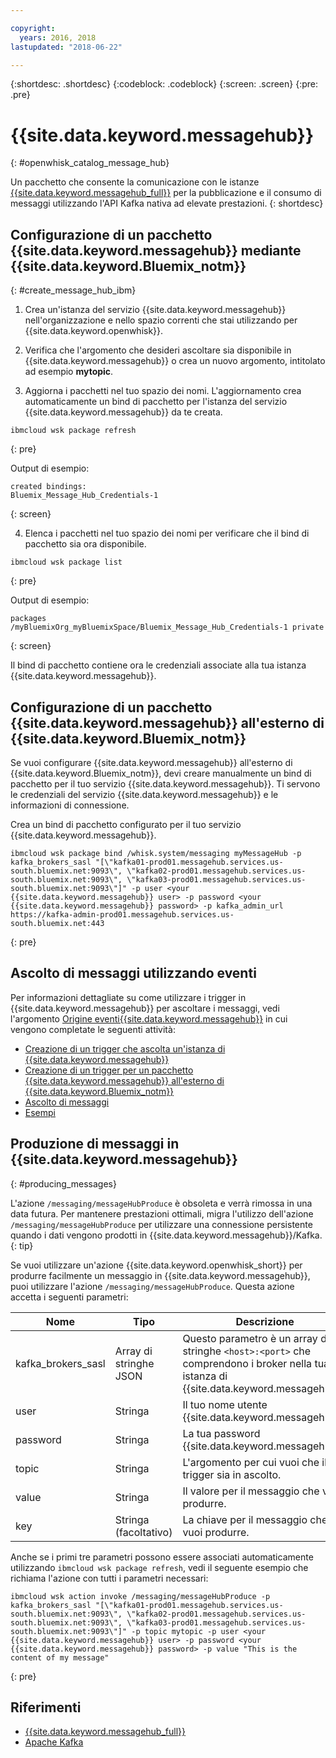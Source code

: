 ```yaml
---

copyright:
  years: 2016, 2018
lastupdated: "2018-06-22"

---
```


{:shortdesc: .shortdesc}
{:codeblock: .codeblock}
{:screen: .screen}
{:pre: .pre}

# {{site.data.keyword.messagehub}}
{: #openwhisk_catalog_message_hub}

Un pacchetto che consente la comunicazione con le istanze [{{site.data.keyword.messagehub_full}}](https://developer.ibm.com/messaging/message-hub) per la pubblicazione e il consumo di messaggi utilizzando l'API Kafka nativa ad elevate prestazioni.
{: shortdesc}

## Configurazione di un pacchetto {{site.data.keyword.messagehub}} mediante {{site.data.keyword.Bluemix_notm}}
{: #create_message_hub_ibm}

1. Crea un'istanza del servizio {{site.data.keyword.messagehub}} nell'organizzazione e nello spazio correnti che stai utilizzando per {{site.data.keyword.openwhisk}}.

2. Verifica che l'argomento che desideri ascoltare sia disponibile in {{site.data.keyword.messagehub}} o crea un nuovo argomento, intitolato ad esempio **mytopic**.

3. Aggiorna i pacchetti nel tuo spazio dei nomi. L'aggiornamento crea automaticamente un bind di pacchetto per l'istanza del servizio {{site.data.keyword.messagehub}} da te creata.
  ```
  ibmcloud wsk package refresh
  ```
  {: pre}

  Output di esempio:
  ```
  created bindings:
  Bluemix_Message_Hub_Credentials-1
  ```
  {: screen}

4. Elenca i pacchetti nel tuo spazio dei nomi per verificare che il bind di pacchetto sia ora disponibile.
  ```
  ibmcloud wsk package list
  ```
  {: pre}

  Output di esempio:
  ```
  packages
  /myBluemixOrg_myBluemixSpace/Bluemix_Message_Hub_Credentials-1 private
  ```
  {: screen}

  Il bind di pacchetto contiene ora le credenziali associate alla tua istanza {{site.data.keyword.messagehub}}.

## Configurazione di un pacchetto {{site.data.keyword.messagehub}} all'esterno di {{site.data.keyword.Bluemix_notm}}

Se vuoi configurare {{site.data.keyword.messagehub}} all'esterno di {{site.data.keyword.Bluemix_notm}}, devi creare manualmente un bind di pacchetto per il tuo servizio {{site.data.keyword.messagehub}}. Ti servono le credenziali del servizio {{site.data.keyword.messagehub}} e le informazioni di connessione.

Crea un bind di pacchetto configurato per il tuo servizio {{site.data.keyword.messagehub}}.
```
ibmcloud wsk package bind /whisk.system/messaging myMessageHub -p kafka_brokers_sasl "[\"kafka01-prod01.messagehub.services.us-south.bluemix.net:9093\", \"kafka02-prod01.messagehub.services.us-south.bluemix.net:9093\", \"kafka03-prod01.messagehub.services.us-south.bluemix.net:9093\"]" -p user <your {{site.data.keyword.messagehub}} user> -p password <your {{site.data.keyword.messagehub}} password> -p kafka_admin_url https://kafka-admin-prod01.messagehub.services.us-south.bluemix.net:443
```
{: pre}

## Ascolto di messaggi utilizzando eventi

Per informazioni dettagliate su come utilizzare i trigger in {{site.data.keyword.messagehub}} per ascoltare i messaggi, vedi l'argomento
[Origine eventi{{site.data.keyword.messagehub}}](./openwhisk_messagehub.html) in cui vengono completate le seguenti attività:
* [Creazione di un trigger che ascolta un'istanza di {{site.data.keyword.messagehub}}](./openwhisk_messagehub.html#create_message_hub_trigger)
* [Creazione di un trigger per un pacchetto {{site.data.keyword.messagehub}} all'esterno di {{site.data.keyword.Bluemix_notm}}](./openwhisk_messagehub.html#create_message_hub_trigger_outside)
* [Ascolto di messaggi](./openwhisk_messagehub.html#message_hub_listen)
* [Esempi](./openwhisk_messagehub.html#examples)

## Produzione di messaggi in {{site.data.keyword.messagehub}}
{: #producing_messages}

L'azione `/messaging/messageHubProduce` è obsoleta e verrà rimossa in una data futura. Per mantenere prestazioni ottimali, migra l'utilizzo dell'azione `/messaging/messageHubProduce` per utilizzare una connessione persistente quando i dati vengono prodotti in {{site.data.keyword.messagehub}}/Kafka.
{: tip}

Se vuoi utilizzare un'azione {{site.data.keyword.openwhisk_short}} per produrre facilmente un messaggio in {{site.data.keyword.messagehub}}, puoi utilizzare l'azione `/messaging/messageHubProduce`. Questa azione accetta i seguenti parametri:

|Nome|Tipo|Descrizione|
|---|---|---|
|kafka_brokers_sasl|Array di stringhe JSON|Questo parametro è un array di stringhe `<host>:<port>` che comprendono i broker nella tua istanza di {{site.data.keyword.messagehub}}.|
|user|Stringa|Il tuo nome utente {{site.data.keyword.messagehub}}.|
|password|Stringa|La tua password {{site.data.keyword.messagehub}}.|
|topic|Stringa|L'argomento per cui vuoi che il trigger sia in ascolto.|
|value|Stringa|Il valore per il messaggio che vuoi produrre.|
|key|Stringa (facoltativo)|La chiave per il messaggio che vuoi produrre.|

Anche se i primi tre parametri possono essere associati automaticamente utilizzando `ibmcloud wsk package refresh`, vedi il seguente esempio che richiama l'azione con tutti i parametri necessari:
```
ibmcloud wsk action invoke /messaging/messageHubProduce -p kafka_brokers_sasl "[\"kafka01-prod01.messagehub.services.us-south.bluemix.net:9093\", \"kafka02-prod01.messagehub.services.us-south.bluemix.net:9093\", \"kafka03-prod01.messagehub.services.us-south.bluemix.net:9093\"]" -p topic mytopic -p user <your {{site.data.keyword.messagehub}} user> -p password <your {{site.data.keyword.messagehub}} password> -p value "This is the content of my message"
```
{: pre}

## Riferimenti
- [{{site.data.keyword.messagehub_full}}](https://developer.ibm.com/messaging/message-hub/)
- [Apache Kafka](https://kafka.apache.org/)
